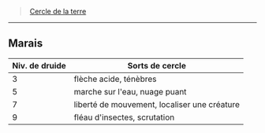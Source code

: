 ﻿---
!Generic
Id: druid_earth_hd.md#marais
ParentLink: druid_earth_hd.md#cercle-de-la-terre
Name: Marais
ParentName: Cercle de la terre
NameLevel: 2
Attributes: {}
---
> [Cercle de la terre](hd_druid_earth.md)

---

## Marais

|Niv. de druide|Sorts de cercle|
|---|---|
|3|flèche acide, ténèbres|
|5|marche sur l'eau, nuage puant|
|7|liberté de mouvement, localiser une créature|
|9|fléau d'insectes, scrutation|

